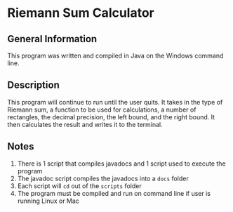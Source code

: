 # Riemann Sum Calculator

## General Information
This program was written and compiled in Java on the Windows command line.

## Description
This program will continue to run until the user quits. It takes in the type of Riemann sum, a function to be used for calculations, a number of rectangles, the decimal precision, the left bound, and the right bound. It then calculates the result and writes it to the terminal.

## Notes
1. There is 1 script that compiles javadocs and 1 script used to execute the program
2. The javadoc script compiles the javadocs into a ```docs``` folder 
3. Each script will ```cd``` out of the ```scripts``` folder
4. The program must be compiled and run on command line if user is running Linux or Mac 
